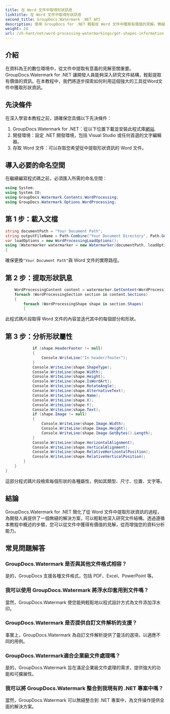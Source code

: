 ```yaml
---
title: 在 Word 文件中取得形狀訊息
linktitle: 在 Word 文件中取得形狀訊息
second_title: GroupDocs.Watermark .NET API
description: 使用 GroupDocs for .NET 輕鬆從 Word 文件中獲取有價值的見解。無縫提取形狀資訊以增強資料分析。
weight: 24
url: /zh-hant/net/word-processing-watermarkings/get-shapes-information-word-docs/
---
```

## 介紹
在資料為王的數位環境中，從文件中提取有意義的見解至關重要。 GroupDocs.Watermark for .NET 讓開發人員能夠深入研究文件結構，輕鬆提取有價值的資訊。在本教程中，我們將逐步探索如何利用這個強大的工具從Word文件中獲取形狀資訊。
## 先決條件
在深入學習本教程之前，請確保您具備以下先決條件：
1.  GroupDocs.Watermark for .NET：從以下位置下載並安裝此程式庫[網站](https://releases.groupdocs.com/Watermark/net/).
2. 開發環境：設定 .NET 開發環境，包括 Visual Studio 或任何首選的文字編輯器。
3. 存取 Word 文件：可以存取您希望從中提取形狀資訊的 Word 文件。

## 導入必要的命名空間
在繼續編寫程式碼之前，必須匯入所需的命名空間：
```csharp
using System;
using System.IO;
using GroupDocs.Watermark.Contents.WordProcessing;
using GroupDocs.Watermark.Options.WordProcessing;
```
## 第 1 步：載入文檔
```csharp
string documentPath = "Your Document Path";
string outputFileName = Path.Combine("Your Document Directory", Path.GetFileName(documentPath));
var loadOptions = new WordProcessingLoadOptions();
using (Watermarker watermarker = new Watermarker(documentPath, loadOptions))
{
```
確保更換`"Your Document Path"`與 Word 文件的實際路徑。
## 第 2 步：提取形狀訊息
```csharp
	WordProcessingContent content = watermarker.GetContent<WordProcessingContent>();
	foreach (WordProcessingSection section in content.Sections)
	{
		foreach (WordProcessingShape shape in section.Shapes)
		{
```
此程式碼片段取得 Word 文件的內容並迭代其中的每個部分和形狀。
## 第 3 步：分析形狀屬性
```csharp
			if (shape.HeaderFooter != null)
			{
				Console.WriteLine("In header/footer");
			}
			Console.WriteLine(shape.ShapeType);
			Console.WriteLine(shape.Width);
			Console.WriteLine(shape.Height);
			Console.WriteLine(shape.IsWordArt);
			Console.WriteLine(shape.RotateAngle);
			Console.WriteLine(shape.AlternativeText);
			Console.WriteLine(shape.Name);
			Console.WriteLine(shape.X);
			Console.WriteLine(shape.Y);
			Console.WriteLine(shape.Text);
			if (shape.Image != null)
			{
				Console.WriteLine(shape.Image.Width);
				Console.WriteLine(shape.Image.Height);
				Console.WriteLine(shape.Image.GetBytes().Length);
			}
			Console.WriteLine(shape.HorizontalAlignment);
			Console.WriteLine(shape.VerticalAlignment);
			Console.WriteLine(shape.RelativeHorizontalPosition);
			Console.WriteLine(shape.RelativeVerticalPosition);
		}
	}
}
```
這部分程式碼片段檢索每個形狀的各種屬性，例如其類型、尺寸、位置、文字等。

## 結論
GroupDocs.Watermark for .NET 簡化了從 Word 文件中提取形狀資訊的過程，為開發人員提供了一個無縫的解決方案，可以輕鬆地深入研究文件結構。透過遵循本教程中概述的步驟，您可以從文件中獲得有價值的見解，從而增強您的資料分析能力。
## 常見問題解答
### GroupDocs.Watermark 是否與其他文件格式相容？
是的，GroupDocs 支援各種文件格式，包括 PDF、Excel、PowerPoint 等。
### 我可以使用 GroupDocs.Watermark 將浮水印套用到文件嗎？
當然，GroupDocs.Watermark 使您能夠輕鬆地以程式設計方式為文件添加浮水印。
### GroupDocs.Watermark 是否提供自訂文件解析的支援？
事實上，GroupDocs.Watermark 為自訂文件解析提供了靈活的選項，以適應不同的用例。
### GroupDocs.Watermark適合企業級文件處理嗎？
是的，GroupDocs.Watermark 旨在滿足企業級文件處理的需求，提供強大的功能和可擴展性。
### 我可以將 GroupDocs.Watermark 整合到我現有的 .NET 專案中嗎？
當然，GroupDocs.Watermark 可以無縫整合到 .NET 專案中，為文件操作提供全面的解決方案。